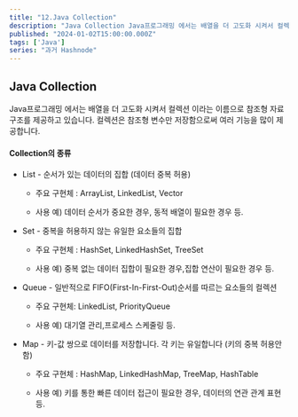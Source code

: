 ```yaml
---
title: "12.Java Collection"
description: "Java Collection Java프로그래밍 에서는 배열을 더 고도화 시켜서 컬렉션 이라는 이름으로 참조형 자료구조를 제공하고 있습니다. 컬렉션은 참조형 변수만 저장함으로써 여러 기능을 많이 제공합니다. Collection의 종류 List - 순서가 있는 데이터의 집합 (데이터 중복 허용) 주요 구현체 : ArrayList, LinkedList, Vector 사용 예) 데이터 순서가 중요한 경우, 동적 배열이 필요한 경우 등. Se..."
published: "2024-01-02T15:00:00.000Z"
tags: ['Java']
series: "과거 Hashnode"
---
```


## Java Collection

Java프로그래밍 에서는 배열을 더 고도화 시켜서 컬렉션 이라는 이름으로 참조형 자료구조를 제공하고 있습니다. 컬렉션은 참조형 변수만 저장함으로써 여러 기능을 많이 제공합니다.

#### Collection의 종류

* List - 순서가 있는 데이터의 집합 (데이터 중복 허용)
    
    * 주요 구현체 : ArrayList, LinkedList, Vector
        
    * 사용 예) 데이터 순서가 중요한 경우, 동적 배열이 필요한 경우 등.
        
* Set - 중복을 허용하지 않는 유일한 요소들의 집합
    
    * 주요 구현체 : HashSet, LinkedHashSet, TreeSet
        
    * 사용 예) 중복 없는 데이터 집합이 필요한 경우,집합 연산이 필요한 경우 등.
        
* Queue - 일반적으로 FIFO(First-In-First-Out)순서를 따르는 요소들의 컬렉션
    
    * 주요 구현체: LinkedList, PriorityQueue
        
    * 사용 예) 대기열 관리,프로세스 스케줄링 등.
        
* Map - 키-값 쌍으로 데이터를 저장합니다. 각 키는 유일합니다 (키의 중복 허용안함)
    
    * 주요 구현체 : HashMap, LinkedHashMap, TreeMap, HashTable
        
    * 사용 예) 키를 통한 빠른 데이터 접근이 필요한 경우, 데이터의 연관 관계 표현 등.